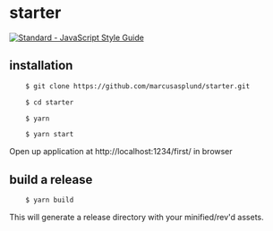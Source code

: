 # starter

[![Standard - JavaScript Style Guide](https://cdn.rawgit.com/feross/standard/master/badge.svg)](https://github.com/feross/standard)


## installation

````bash
    $ git clone https://github.com/marcusasplund/starter.git

    $ cd starter

    $ yarn

    $ yarn start
````

Open up application at http://localhost:1234/first/ in browser

## build a release

````bash
    $ yarn build

````
This will generate a release directory with your minified/rev'd assets.
